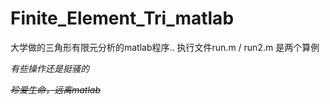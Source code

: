 # Finite_Element_Tri_matlab
大学做的三角形有限元分析的matlab程序.. 
执行文件run.m / run2.m 是两个算例

*有些操作还是挺骚的* 

~~*珍爱生命，远离matlab*~~
